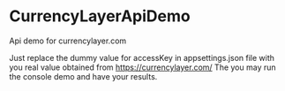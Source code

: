 # CurrencyLayerApiDemo
Api demo for currencylayer.com

Just replace the dummy value for accessKey in appsettings.json file with you real value obtained from https://currencylayer.com/
The you may run the console demo and have your results.
